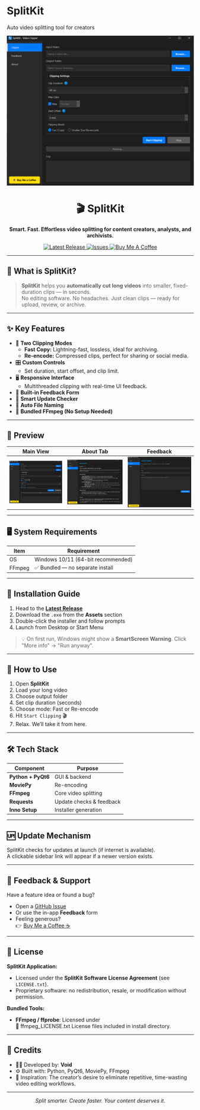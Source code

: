 # SplitKit
Auto video splitting tool for creators

<p align="center">
  <img src="media/front_view.png" alt="SplitKit Banner" width="700"/>
</p>

<h1 align="center">🎬 SplitKit</h1>
<p align="center"><strong>Smart. Fast. Effortless video splitting for content creators, analysts, and archivists.</strong></p>

<p align="center">
  <a href="https://github.com/void032/SplitKit/releases/latest">
    <img src="https://img.shields.io/github/v/release/void032/SplitKit?style=for-the-badge" alt="Latest Release">
  </a>
  <a href="https://github.com/void032/SplitKit/issues">
    <img src="https://img.shields.io/github/issues/void032/SplitKit?style=for-the-badge" alt="Issues">
  </a>
  <a href="https://buymeacoffee.com/void1">
    <img src="https://img.shields.io/badge/Buy%20Me%20a%20Coffee-%E2%98%95-blue?style=for-the-badge" alt="Buy Me A Coffee">
  </a>
</p>

---

## 🎥 What is SplitKit?

> **SplitKit** helps you **automatically cut long videos** into smaller, fixed-duration clips — in seconds.  
> No editing software. No headaches. Just clean clips — ready for upload, review, or archive.

---

## ✨ Key Features

- 🧠 **Two Clipping Modes**
  - **Fast Copy:** Lightning-fast, lossless, ideal for archiving.
  - **Re-encode:** Compressed clips, perfect for sharing or social media.
- 🎛️ **Custom Controls**
  - Set duration, start offset, and clip limit.
- 🖥️ **Responsive Interface**
  - Multithreaded clipping with real-time UI feedback.
- 💬 **Built-in Feedback Form**
- 🚀 **Smart Update Checker**
- 🧠 **Auto File Naming**
- 🧰 **Bundled FFmpeg (No Setup Needed)**

---

## 📸 Preview

| Main View | About Tab | Feedback |
|----------|-----------|----------|
| ![](media/front_view.png) | ![](media/about.png) | ![](media/feedback.png) |

---

## 🖥️ System Requirements

| Item | Requirement |
|------|-------------|
| OS   | Windows 10/11 (64-bit recommended) |
| FFmpeg | ✅ Bundled — no separate install |

---

## 🚀 Installation Guide

1. Head to the [**Latest Release**](https://github.com/void032/SplitKit/releases/latest)
2. Download the `.exe` from the **Assets** section
3. Double-click the installer and follow prompts
4. Launch from Desktop or Start Menu

> 💡 On first run, Windows might show a **SmartScreen Warning**. Click "More info" → "Run anyway".

---

## 🧪 How to Use

1. Open **SplitKit**
2. Load your long video
3. Choose output folder
4. Set clip duration (seconds)
5. Choose mode: Fast or Re-encode
6. Hit `Start Clipping` 🎬
7. Relax. We’ll take it from here.

---

## 🛠️ Tech Stack

| Component | Purpose |
|----------|---------|
| **Python + PyQt6** | GUI & backend |
| **MoviePy** | Re-encoding |
| **FFmpeg** | Core video splitting |
| **Requests** | Update checks & feedback |
| **Inno Setup** | Installer generation |

---

## 🆙 Update Mechanism

SplitKit checks for updates at launch (if internet is available).  
A clickable sidebar link will appear if a newer version exists.

---

## 💬 Feedback & Support

Have a feature idea or found a bug?

- Open a [GitHub Issue](https://github.com/void032/SplitKit/issues)
- Or use the in-app **Feedback** form
- Feeling generous?  
  👉 [Buy Me a Coffee ☕](https://buymeacoffee.com/void1)

---

## 📜 License

**SplitKit Application:**

- Licensed under the **SplitKit Software License Agreement** (see `LICENSE.txt`).
- Proprietary software: no redistribution, resale, or modification without permission.

**Bundled Tools:**

- **FFmpeg / ffprobe**: Licensed under  
  📜 ffmpeg_LICENSE.txt
  License files included in install directory.

---

## 🙏 Credits

- 👨‍💻 Developed by: **Void**
- ⚙️ Built with: Python, PyQt6, MoviePy, FFmpeg
- 🧠 Inspiration: The creator’s desire to eliminate repetitive, time-wasting video editing workflows.

---

<p align="center">
  <em>Split smarter. Create faster. Your content deserves it.</em>
</p>

